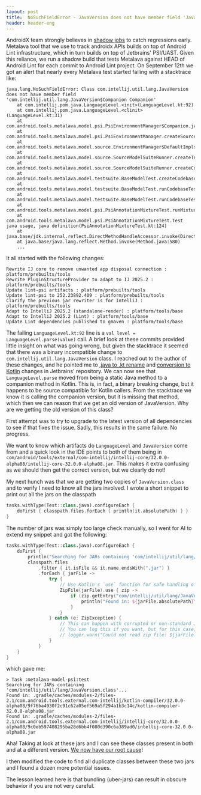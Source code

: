 ```yaml
---
layout: post
title:  NoSuchFieldError - JavaVersion does not have member field 'JavaVersion$Companion Companion'
header: header-eng
---
```


AndroidX team strongly believes in [shadow jobs](https://slack.engineering/shadow-jobs/) to catch regressions early.
Metalava tool that we use to track androidx APIs builds on top of Android Lint infrastructure, which in turn builds on
top of Jetbrains' PSI/UAST. Given this reliance, we run a shadow build that tests Metalava against HEAD of Android Lint
for each commit to Android Lint project. On September 12th we got an alert that nearly every Metalava test started
failing with a stacktrace like:

```
java.lang.NoSuchFieldError: Class com.intellij.util.lang.JavaVersion does not have member field 'com.intellij.util.lang.JavaVersion$Companion Companion'
	at com.intellij.pom.java.LanguageLevel.<init>(LanguageLevel.kt:92)
	at com.intellij.pom.java.LanguageLevel.<clinit>(LanguageLevel.kt:31)
	at com.android.tools.metalava.model.psi.PsiEnvironmentManager$Companion.javaLanguageLevelFromString(PsiEnvironmentManager.kt:166)
	at com.android.tools.metalava.model.psi.PsiEnvironmentManager.createSourceParser(PsiEnvironmentManager.kt:132)
	at com.android.tools.metalava.model.source.EnvironmentManager$DefaultImpls.createSourceParser$default(EnvironmentManager.kt:41)
	at com.android.tools.metalava.model.source.SourceModelSuiteRunner.createTestCodebase(SourceModelSuiteRunner.kt:87)
	at com.android.tools.metalava.model.source.SourceModelSuiteRunner.createCodebaseAndRun(SourceModelSuiteRunner.kt:67)
	at com.android.tools.metalava.model.testsuite.BaseModelTest.createCodebaseFromInputSetAndRun(BaseModelTest.kt:235)
	at com.android.tools.metalava.model.testsuite.BaseModelTest.runCodebaseTest(BaseModelTest.kt:295)
	at com.android.tools.metalava.model.testsuite.BaseModelTest.runCodebaseTest$default(BaseModelTest.kt:288)
	at com.android.tools.metalava.model.psi.PsiAnnotationMixtureTest.runMixtureAnnotationTest(PsiAnnotationMixtureTest.kt:79)
	at com.android.tools.metalava.model.psi.PsiAnnotationMixtureTest.Test java usage, java definition(PsiAnnotationMixtureTest.kt:124)
	at java.base/jdk.internal.reflect.DirectMethodHandleAccessor.invoke(DirectMethodHandleAccessor.java:103)
	at java.base/java.lang.reflect.Method.invoke(Method.java:580)
	...
```

It all started with the following changes:

```text
Rewrite IJ core to remove unwanted app disposal connection : platform/prebuilts/tools
Rewrite PluginStructureProvider to adapt to IJ 2025.2 : platform/prebuilts/tools
Update lint-psi artifacts : platform/prebuilts/tools
Update lint-psi to 252.23892.409 : platform/prebuilts/tools
Clarify the previous jar rewriter is for IntelliJ : platform/prebuilts/tools
Adapt to IntelliJ 2025.2 (standalone-render) : platform/tools/base
Adapt to IntelliJ 2025.2 (Lint) : platform/tools/base
Update Lint dependencies published to gmaven : platform/tools/base
```

The failing `LanguageLevel.kt:92` line is a `val level = LanguageLevel.parse(value)` call. A brief look at these commits
provided little insight on what was going wrong, but given the stacktrace it seemed that
there was a binary incompatible change to `com.intellij.util.lang.JavaVersion` class. I reached out to the author of
these changes, and he pointed me to [.java to .kt rename](https://github.com/JetBrains/intellij-community/commit/f3370984c94f91a9ed527104732f92d368f363f9)
and [conversion to Kotlin](https://github.com/JetBrains/intellij-community/commit/4bbedb572d09ca9d44ccc404ebb4bbd0e0cdf17b#diff-a0e8ddff3210614cc168436d6cbc919f99080e73e5b846997da481a3decb8d63)
changes in Jetbrains' repository. We can now see that `LanguageLevel.parse` moved from being a static Java
method to a companion method in Kotlin. This is, in fact, a binary breaking change, but it happens to be source compatible
for Kotlin callers. From the stacktrace we know it is calling the companion version, but it is missing that method,
which then we can reason that we get an old version of JavaVersion. Why are we getting the old version of this class?

First attempt was to try to upgrade to the latest version of all dependencies to see if that fixes the issue. Sadly,
this results in the same failure. No progress.

We want to know which artifacts do `LanguageLevel` and `JavaVersion` come from and a quick look in the IDE points to
both of them being in `com/android/tools/external/com-intellij/intellij-core/32.0.0-alpha08/intellij-core-32.0.0-alpha08.jar`.
This makes it extra confusing as we should then get the correct version, but we clearly do not!

My next hunch was that we are getting two copies of `JavaVersion.class` and to verify I need to know all the jars
involved. I wrote a short snippet to print out all the jars on the classpath
```kotlin
tasks.withType(Test::class.java).configureEach {
    doFirst { classpath.files.forEach { println(it.absolutePath) } }
}
```

The number of jars was simply too large check manually, so I went for AI to extend my snippet and got the following:
```kotlin
tasks.withType(Test::class.java).configureEach {
    doFirst {
        println("Searching for JARs containing 'com/intellij/util/lang/JavaVersion.class'...")
        classpath.files
            .filter { it.isFile && it.name.endsWith(".jar") }
            .forEach { jarFile ->
                try {
                    // Use Kotlin's `use` function for safe handling of the ZipFile resource
                    ZipFile(jarFile).use { zip ->
                        if (zip.getEntry("com/intellij/util/lang/JavaVersion.class") != null) {
                            println("Found in: ${jarFile.absolutePath}")
                        }
                    }
                } catch (e: ZipException) {
                    // This can happen with corrupted or non-standard JAR files
                    // You can log this if you want, but for this case, we'll ignore it.
                    // logger.warn("Could not read zip file: ${jarFile.path}", e)
                }
            }
    }
}
```

which gave me:
```text
> Task :metalava-model-psi:test
Searching for JARs containing 'com/intellij/util/lang/JavaVersion.class'...
Found in: .gradle/caches/modules-2/files-2.1/com.android.tools.external.com-intellij/kotlin-compiler/32.0.0-alpha08/9f76ba4930f2c91c62a05ef569a5f294a1b3c14c/kotlin-compiler-32.0.0-alpha08.jar
Found in: .gradle/caches/modules-2/files-2.1/com.android.tools.external.com-intellij/intellij-core/32.0.0-alpha08/9c0eb597408295ba28d6bb4f080d390c6a389ad0/intellij-core-32.0.0-alpha08.jar
```

Aha! Taking at look at these jars and I can see these classes present in both and at a different version. [We now have
our root cause](https://issuetracker.google.com/issues/449031505)!

I then modified the code to find all duplicate classes between these two jars and I found a dozen more potential issues.

The lesson learned here is that bundling (uber-jars) can result in obscure behavior if you are not very careful.